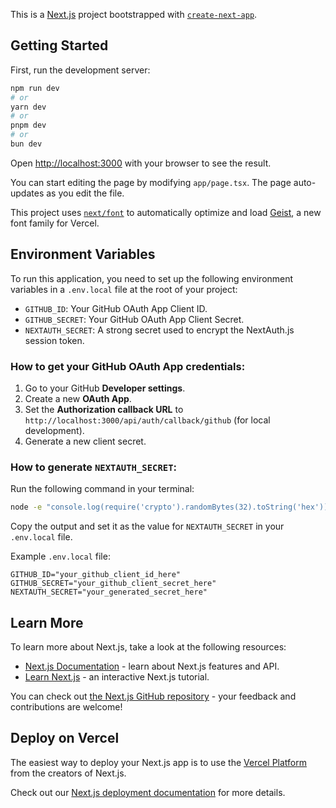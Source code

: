 This is a [Next.js](https://nextjs.org) project bootstrapped with [`create-next-app`](https://nextjs.org/docs/app/api-reference/cli/create-next-app).

## Getting Started

First, run the development server:

```bash
npm run dev
# or
yarn dev
# or
pnpm dev
# or
bun dev
```

Open [http://localhost:3000](http://localhost:3000) with your browser to see the result.

You can start editing the page by modifying `app/page.tsx`. The page auto-updates as you edit the file.

This project uses [`next/font`](https://nextjs.org/docs/app/building-your-application/optimizing/fonts) to automatically optimize and load [Geist](https://vercel.com/font), a new font family for Vercel.

## Environment Variables

To run this application, you need to set up the following environment variables in a `.env.local` file at the root of your project:

*   `GITHUB_ID`: Your GitHub OAuth App Client ID.
*   `GITHUB_SECRET`: Your GitHub OAuth App Client Secret.
*   `NEXTAUTH_SECRET`: A strong secret used to encrypt the NextAuth.js session token.

### How to get your GitHub OAuth App credentials:

1.  Go to your GitHub **Developer settings**.
2.  Create a new **OAuth App**.
3.  Set the **Authorization callback URL** to `http://localhost:3000/api/auth/callback/github` (for local development).
4.  Generate a new client secret.

### How to generate `NEXTAUTH_SECRET`:

Run the following command in your terminal:

```bash
node -e "console.log(require('crypto').randomBytes(32).toString('hex'))"
```

Copy the output and set it as the value for `NEXTAUTH_SECRET` in your `.env.local` file.

Example `.env.local` file:

```
GITHUB_ID="your_github_client_id_here"
GITHUB_SECRET="your_github_client_secret_here"
NEXTAUTH_SECRET="your_generated_secret_here"
```

## Learn More

To learn more about Next.js, take a look at the following resources:

- [Next.js Documentation](https://nextjs.org/docs) - learn about Next.js features and API.
- [Learn Next.js](https://nextjs.org/learn) - an interactive Next.js tutorial.

You can check out [the Next.js GitHub repository](https://github.com/vercel/next.js) - your feedback and contributions are welcome!

## Deploy on Vercel

The easiest way to deploy your Next.js app is to use the [Vercel Platform](https://vercel.com/new?utm_medium=default-template&filter=next.js&utm_source=create-next-app&utm_campaign=create-next-app-readme) from the creators of Next.js.

Check out our [Next.js deployment documentation](https://nextjs.org/docs/app/building-your-application/deploying) for more details.